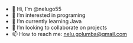 - 👋 Hi, I’m @nelugo55
- 👀 I’m interested in programing 
- 🌱 I’m currently learning Java 
- 💞️ I’m looking to collaborate on projects 
- 📫 How to reach me: nelu.golumba@gmail.com

<!---
nelugo55/nelugo55 is a ✨ special ✨ repository because its `README.md` (this file) appears on your GitHub profile.
You can click the Preview link to take a look at your changes.
--->
